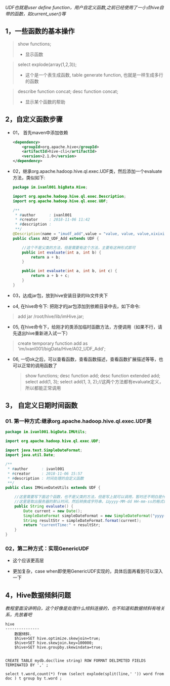 *UDF也就是user define function，用户自定义函数,之前已经使用了一小点hive自带的函数，如current_user()等*

## 1，一些函数的基本操作
> show functions;
>
>   * 显示函数

> select explode(array(1,2,3));
>
>   * 这个是一个表生成函数, table generate function, 也就是一样生成多行的函数

> describe function concat;
> desc function concat;
>
>   *  显示某个函数的帮助


## 2，自定义函数步骤
* 01， 首先maven中添加依赖 
  ```xml
  <dependency>
      <groupId>org.apache.hive</groupId>
      <artifactId>hive-cli</artifactId>
      <version>2.1.0</version>
  </dependency>
  ```
  
* 02，继承org.apache.hadoop.hive.ql.exec.UDF类，然后添加一个evaluate方法，类似如下:
  ```java
  package im.ivanl001.bigData.Hive;

  import org.apache.hadoop.hive.ql.exec.Description;
  import org.apache.hadoop.hive.ql.exec.UDF;
  
  /**
   * #author      : ivanl001
   * #creator     : 2018-11-06 11:42
   * #description :
   **/
  @Description(name = "imudf_add",value = "value, value, value,xixixixixix", extended = "extended, extended, extended...")
  public class A02_UDF_Add extends UDF {
  
      //这个不是父类的方法，但是需要有这个方法，主要有这种形式即可
      public int evaluate(int a, int b) {
          return a + b;
      }
  
      public int evaluate(int a, int b, int c) {
          return a + b + c;
      }
  }
  ```
  
* 03，达成jar包，放到hive安装目录的lib文件夹下

* o4, 在hive命令下: 把刚才的jar包添加到依赖目录中去，如下命令:
  
> add jar /root/hive/lib/imHive.jar;

* 05, 在hive命令下，给刚才的类添加临时函数方法，方便调用（如果不行，请先退出hive重新进入试一下）
  
> create temporary function add as 'im/ivanl001/bigData/Hive/A02_UDF_Add';

* 06, 一切ok之后，可以查看函数，查看函数描述，查看函数扩展描述等等，也可以正常的调用函数了
  > show functions;
  > desc function add;
  > desc function extended add;
  > select add(1, 3);
  > select add(1, 3, 2);//这两个方法都有evaluate定义，所以都能正常调用

## 3， 自定义日期时间函数

### 01. 第一种方式:继承org.apache.hadoop.hive.ql.exec.UDF类
```java 
package im.ivanl001.bigData.IMUtils;

import org.apache.hadoop.hive.ql.exec.UDF;

import java.text.SimpleDateFormat;
import java.util.Date;

/**
 * #author      : ivanl001
 * #creator     : 2018-11-06 15:57
 * #description : 时间处理的自定义函数
 **/
public class IMHiveDateUtils extends UDF {

    //这里需要写下面这个函数，也不是父类的方法，但是写上就可以调用，暂时还不明白是什么原理
    //这里是取出服务器的默认时间，然后转换成字符串，以yyyy-MM-dd HH-mm-ss的格式输出
    public String evaluate() {
        Date current = new Date();
        SimpleDateFormat simpleDateFormat = new SimpleDateFormat("yyyy-MM-dd HH-mm-ss");
        String resultStr = simpleDateFormat.format(current);
        return "currentTime:" + resultStr;
    }
}
```

### 02，第二种方式：实现GenericUDF

* 这个应该更高层

* 更加复杂，case when即使用GenericUDF实现的，具体后面再看到可以深入一下

## 4，Hive数据倾斜问题

*教程里面没讲明白，这个好像是处理什么倾斜连接的，也不知道和数据倾斜有啥关系，先放着吧*
```mysql
hive
---------------
	数据倾斜.
	$hive>SET hive.optimize.skewjoin=true;
	$hive>SET hive.skewjoin.key=100000;
	$hive>SET hive.groupby.skewindata=true;


CREATE TABLE mydb.doc(line string) ROW FORMAT DELIMITED FIELDS TERMINATED BY ',' ;

select t.word,count(*) from (select explode(split(line,' ')) word from doc ) t group by t.word ;

```